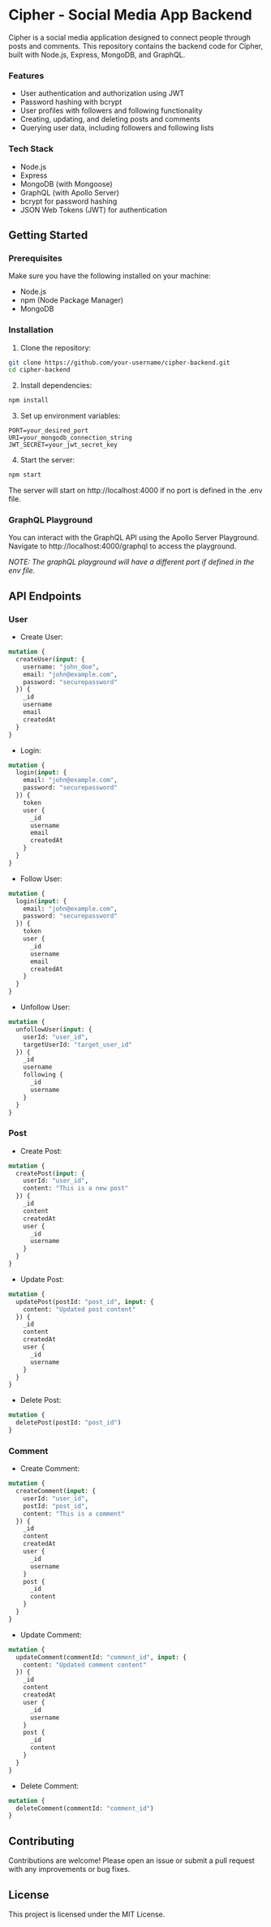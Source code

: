 # Cipher - Social Media App Backend

Cipher is a social media application designed to connect people through posts and comments. This repository contains the backend code for Cipher, built with Node.js, Express, MongoDB, and GraphQL.

### Features
- User authentication and authorization using JWT
- Password hashing with bcrypt
- User profiles with followers and following functionality
- Creating, updating, and deleting posts and comments
- Querying user data, including followers and following lists

### Tech Stack
- Node.js
- Express
- MongoDB (with Mongoose)
- GraphQL (with Apollo Server)
- bcrypt for password hashing
- JSON Web Tokens (JWT) for authentication

## Getting Started

### Prerequisites
Make sure you have the following installed on your machine:

- Node.js
- npm (Node Package Manager)
- MongoDB

### Installation
1. Clone the repository:
```bash
git clone https://github.com/your-username/cipher-backend.git
cd cipher-backend
```
2. Install dependencies:
```bash
npm install
```
3. Set up environment variables:
```env
PORT=your_desired_port
URI=your_mongodb_connection_string
JWT_SECRET=your_jwt_secret_key
```
4. Start the server:
```bash
npm start
```

The server will start on http://localhost:4000 if no port is defined in the .env file. 

### GraphQL Playground
You can interact with the GraphQL API using the Apollo Server Playground. Navigate to http://localhost:4000/graphql to access the playground.

*NOTE: The graphQL playground will have a different port if defined in the env file.*

## API Endpoints

### User

- Create User:
```graphql
mutation {
  createUser(input: {
    username: "john_doe",
    email: "john@example.com",
    password: "securepassword"
  }) {
    _id
    username
    email
    createdAt
  }
}
```

- Login:
```graphql
mutation {
  login(input: {
    email: "john@example.com",
    password: "securepassword"
  }) {
    token
    user {
      _id
      username
      email
      createdAt
    }
  }
}
```

- Follow User:
```graphql
mutation {
  login(input: {
    email: "john@example.com",
    password: "securepassword"
  }) {
    token
    user {
      _id
      username
      email
      createdAt
    }
  }
}
```

- Unfollow User:
```graphql
mutation {
  unfollowUser(input: {
    userId: "user_id",
    targetUserId: "target_user_id"
  }) {
    _id
    username
    following {
      _id
      username
    }
  }
}
```

### Post
- Create Post:
```graphql
mutation {
  createPost(input: {
    userId: "user_id",
    content: "This is a new post"
  }) {
    _id
    content
    createdAt
    user {
      _id
      username
    }
  }
}
```

- Update Post:
```graphql
mutation {
  updatePost(postId: "post_id", input: {
    content: "Updated post content"
  }) {
    _id
    content
    createdAt
    user {
      _id
      username
    }
  }
}
```

- Delete Post:
```graphql
mutation {
  deletePost(postId: "post_id")
}
```

### Comment
- Create Comment:
```graphql
mutation {
  createComment(input: {
    userId: "user_id",
    postId: "post_id",
    content: "This is a comment"
  }) {
    _id
    content
    createdAt
    user {
      _id
      username
    }
    post {
      _id
      content
    }
  }
}
```

- Update Comment:
```graphql
mutation {
  updateComment(commentId: "comment_id", input: {
    content: "Updated comment content"
  }) {
    _id
    content
    createdAt
    user {
      _id
      username
    }
    post {
      _id
      content
    }
  }
}
```

- Delete Comment:
```graphql
mutation {
  deleteComment(commentId: "comment_id")
}
```

## Contributing
Contributions are welcome! Please open an issue or submit a pull request with any improvements or bug fixes.

## License
This project is licensed under the MIT License.
